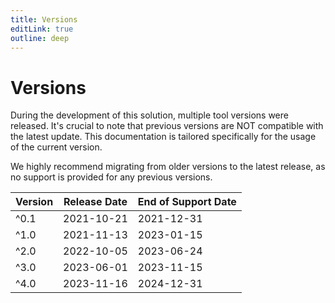 ```yaml
---
title: Versions
editLink: true
outline: deep
---
```


# Versions

During the development of this solution, multiple tool versions were released. It's crucial to note that previous versions are NOT compatible with the latest update. This documentation is tailored specifically for the usage of the current version.

We highly recommend migrating from older versions to the latest release, as no support is provided for any previous versions.

| Version                                                | Release Date | End of Support Date |
|--------------------------------------------------------|--------------|---------------------|
| ^0.1 &nbsp; <Badge type="danger" text='Deprecated' />  | 2021-10-21   | 2021-12-31          |
| ^1.0 &nbsp; <Badge type="danger" text='Deprecated' />  | 2021-11-13   | 2023-01-15          |
| ^2.0 &nbsp; <Badge type="danger" text='Deprecated' />  | 2022-10-05   | 2023-06-24          |
| ^3.0 &nbsp; <Badge type="danger" text='Deprecated' />  | 2023-06-01   | 2023-11-15          |
| ^4.0 &nbsp; <Badge type="tip" text='Current' />        | 2023-11-16   | 2024-12-31          |
